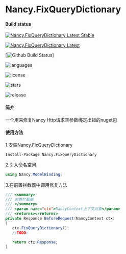 # Nancy.FixQueryDictionary
#### Build status

[![Nancy.FixQueryDictionary Latest Stable](https://img.shields.io/nuget/v/Nancy.FixQueryDictionary.svg)](https://www.nuget.org/packages/Nancy.FixQueryDictionary/)

[![Nancy.FixQueryDictionary Latest](https://img.shields.io/nuget/vpre/WeihanLi.Common)](https://www.nuget.org/packages/Nancy.FixQueryDictionary/absoluteLatest)

[![Github Build Status](https://img.shields.io/cirrus/github/pinzi/Nancy.FixQueryDictionary/publish?style=plastic)]

![languages](https://img.shields.io/github/languages/top/pinzi/Nancy.FixQueryDictionary.svg)

![license](https://img.shields.io/badge/license-MIT-blue.svg)

![stars](https://img.shields.io/github/stars/pinzi/Nancy.FixQueryDictionary.svg?style=social)

![release](https://img.shields.io/github/v/release/pinzi/Nancy.FixQueryDictionary?include_prereleases)

#### 简介
一个用来修复Nancy Http请求空参数绑定出错的nuget包
#### 使用方法
1.安装Nancy.FixQueryDictionary
```
Install-Package Nancy.FixQueryDictionary
```
2.引入命名空间
```C#
using Nancy.ModelBinding;
```
3.在前置拦截器中调用修复方法
```C#
/// <summary>
/// 前置拦截器
/// </summary>
/// <param name="ctx">NancyContext上下文对象</param>
/// <returns></returns>
private Response BeforeRequest(NancyContext ctx)
{
   ctx.FixQueryDictionary();
   //TODO:

   return ctx.Response;
}
```
